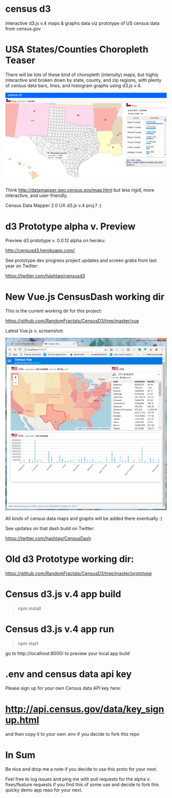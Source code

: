 # census d3

Interactive d3.js v.4 maps & graphs data viz prototype of US census data from census.gov

# USA States/Counties Choropleth Teaser

There will be lots of these kind of choropleth (intensity) maps, 
but highly interactive and broken down by state, county, and zip regions, 
with plenty of census data bars, lines, and histogram graphs using d3.js v.4.

![Alt text](https://github.com/RandomFractals/CensusD3/blob/master/screens/censusd3PopDensity2.png?raw=true 
 "latest") 

Think http://datamapper.geo.census.gov/map.html but less rigid, more interactive, and user-friendly. 

Census Data Mapper 2.0 UX d3.js v.4 proj.? :)

# d3 Prototype alpha v. Preview

Preview d3 prototype v. 0.0.12 alpha on heroku:

http://censusd3.herokuapp.com/

See prototype dev progress project updates and screen grabs from last year on Twitter:

https://twitter.com/hashtag/censusd3

# New Vue.js CensusDash working dir

This is the current working dir for this project:

https://github.com/RandomFractals/CensusD3/tree/master/vue

Latest Vue.js v. screenshot:

![Alt text](https://github.com/RandomFractals/CensusD3/blob/master/screens/CensusVueWithStatesChoropleth.png?raw=true 
 "latest") 

All kinds of census data maps and graphs will be added there eventually :)

See updates on that dash build on Twitter:

https://twitter.com/hashtag/CensusDash

# Old d3 Prototype working dir:

https://github.com/RandomFractals/CensusD3/tree/master/prototype

# Census d3.js v.4 app build

>npm install

# Census d3.js v.4 app run

>npm start

go to http://localhost:8000/ to preview your local app build 

# .env and census data api key

Please sign up for your own Census data API key here:

# http://api.census.gov/data/key_signup.html

and then copy it to your own .env if you decide to fork this repo

# In Sum

Be nice and drop me a note if you decide to use this proto for your next.

Feel free to log issues and ping me with pull requests 
for the alpha v. fixes/feature requests if you find this of some use 
and decide to fork this quicky demo app repo for your next.
